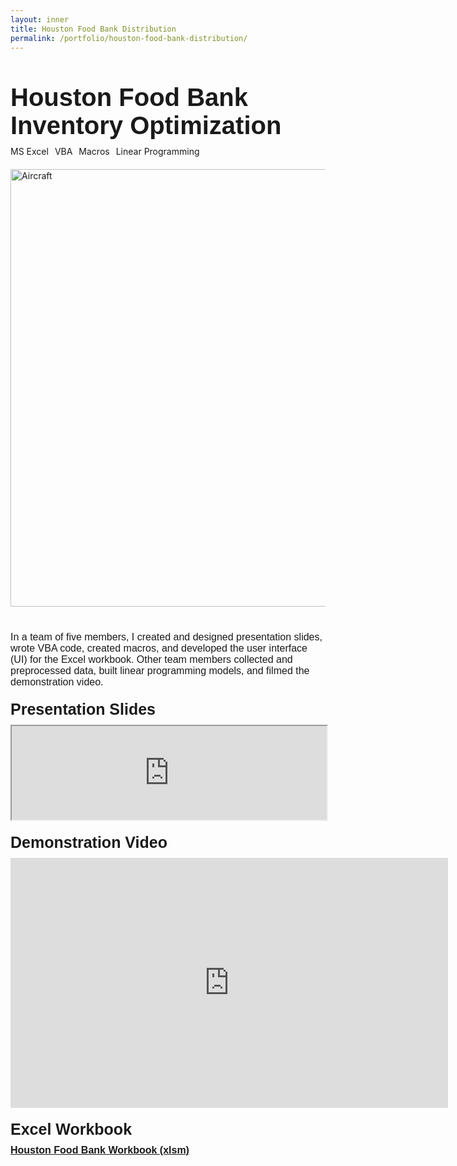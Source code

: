 ```yaml
---
layout: inner
title: Houston Food Bank Distribution
permalink: /portfolio/houston-food-bank-distribution/
---
```


<div class="container" style="margin-top: 50px;">

  <!-- Title Section -->
  <div class="row">
    <div class="col-12">
      <div style="font-size:40px; font-family: 'Source Sans 3', sans-serif; font-weight: bold; margin-bottom: 10px;">
        Houston Food Bank Inventory Optimization
      </div>
    </div>
  </div>

  <!-- Tags Section -->
  <div class="row" style="margin-bottom: 20px;">
    <div class="col-12">
      <div class="tags-container" style="display: flex; gap: 10px; flex-wrap: wrap;">
        <span class="tag ms-excel">MS Excel</span>
        <span class="tag vba">VBA</span>
        <span class="tag macros">Macros</span>
        <span class="tag linear-programming">Linear Programming</span>
      </div>
    </div>
  </div>

  <!-- Image Section -->
  <div class="row" style="margin-bottom: 40px;">
    <div class="col-12">
      <img src="{{ site.baseurl }}/airline-passenger-satisfaction/img.jpg" alt="Aircraft" class="img-fluid" style="max-width: 100%; width: 700px; display: block;">
    </div>
  </div>
</div>
  
<!-- ------------------------------------------- Deliverables ------------------------------------------- -->

<div style="font-size:16px; font-family: 'Source Sans 3', sans-serif; margin-bottom: 20px;">In a team of five members, I created and designed presentation slides, wrote VBA code, created macros, and developed the user interface (UI) for the Excel workbook. Other team members collected and preprocessed data, built linear programming models, and filmed the demonstration video.</div>

<div style="font-size:25px; font-family: 'Source Sans 3', sans-serif; font-weight: bold; margin-bottom: 10px;">Presentation Slides</div>
<div style="margin-bottom: 20px;"><iframe src="https://drive.google.com/file/d/1FjhBmwNACEI1qb43VNOA0RvgQGqy3qKD/preview" width="100%" allow="autoplay"></iframe></div>

<div style="font-size:25px; font-family: 'Source Sans 3', sans-serif; font-weight: bold; margin-bottom: 10px;">Demonstration Video</div>
<div style="margin-bottom: 20px;">
  <iframe 
    width="700" 
    height="400" 
    src="https://www.youtube.com/embed/lgAWVUawKkE" 
    title="YouTube video player" 
    frameborder="0" 
    allow="accelerometer; autoplay; clipboard-write; encrypted-media; gyroscope; picture-in-picture" 
    allowfullscreen>
  </iframe>
</div>

<div style="font-size:25px; font-family: 'Source Sans 3', sans-serif; font-weight: bold; margin-bottom: 10px;">Excel Workbook</div>
<div style="font-size:16px; font-family: 'Source Sans 3', sans-serif;"> <strong><a href="https://drive.google.com/file/d/1_qOQMvBJmFREliOb9_idlWio85HSQPvO/view?usp=sharing" style="font-size:16px; font-family: 'Source Sans 3', sans-serif;">Houston Food Bank Workbook (xlsm)</a></strong></div>
